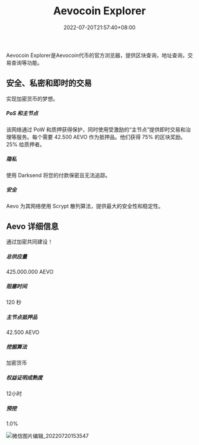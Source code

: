 ﻿---
weight: 
title: "Aevocoin Explorer"
description: "Aevocoin Explorer是Aevocoin代币的官方浏览器，提供区块查询，地址查询，交易查询等功能"
date: 2022-07-20T21:57:40+08:00
lastmod: 2022-07-20T16:45:40+08:00
draft: false
authors: ["fxx"]
featuredImage: "aevocoin-explorer.png"
link: "https://aevocoincommunity.github.io/aevo-site/"
tags: ["区块链浏览器","Aevocoin Explorer"]
categories: ["navigation"]
navigation: ["区块链浏览器"]
lightgallery: true
toc: true
pinned: false
recommend: false
recommend1: false
---
Aevocoin Explorer是Aevocoin代币的官方浏览器，提供区块查询，地址查询，交易查询等功能。

## 安全、私密和即时的交易

实现加密货币的梦想。

##### PoS 和主节点

该网络通过 PoW 和质押获得保护，同时使用受激励的“主节点”提供即时交易和治理等服务。每个需要 42.500 AEVO 作为抵押品。他们获得 75% 的区块奖励。25% 给质押者。

##### 隐私

使用 Darksend 将您的付款保密且无法追踪。

##### 安全

Aevo 为其网络使用 Scrypt 散列算法，提供最大的安全性和稳定性。



## Aevo 详细信息

通过加密共同建设！

##### 总供应量

425.000.000 AEVO

##### 阻塞时间

120 秒

##### 主节点抵押品

42.500 AEVO

##### 挖掘算法

加密货币

##### 权益证明成熟度

12小时

##### 预挖

1.0%

![微信图片编辑_20220720153547](\微信图片编辑_20220720153547.jpg)